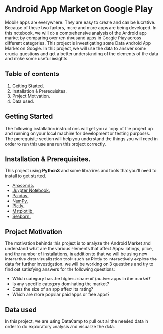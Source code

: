 # Android App Market on Google Play
Mobile apps are everywhere. They are easy to create and can be lucrative. Because of these two factors, more and more apps are being developed. In this notebook, we will do a comprehensive analysis of the Android app market by comparing over ten thousand apps in Google Play across different categories. This project is investigating some Data Android App Market on Google. In this project, we will use the data to answer some crucial questions and get a better understanding of the elements of the data and make some useful insights.


## Table of contents
  1. Getting Started.
  2. Installation & Prerequisites.
  3. Project Motivation.
  4. Data used.
  
 
## Getting Started
The following installation instructions will get you a copy of the project up and running on your local machine for development or testing purposes. The prerequisite section will help you understand the things you will need in order to run this use ana run this project correctly.


## Installation & Prerequisites.
  This project using **Python3** and some librarires and tools that you'll need to install to get started.
  - <a href="https://docs.anaconda.com/anaconda/install/" target="_blank">Anaconda.</a>
  - <a href="https://jupyter.org/install" target="_blank">Juypter Notebook.</a>
  - <a href="https://pandas.pydata.org/pandas-docs/stable/getting_started/install.html" target="_blank">Pandas.</a>
  - <a href="https://numpy.org/install/" target="_blank">NumPy.</a>
  - <a href="https://plotly.com/python/getting-started/" target="_blank">Plotly.</a>
  - <a href="https://matplotlib.org/3.1.1/users/installing.html" target="_blank">Matplotlib.</a>
  - <a href="https://seaborn.pydata.org/installing.html" target="_blank">Seaborn.</a>
  
 
## Project Motivation
The motivation behinds this project is to analyze the Android Market and understand what are the various elements that affect Apps: ratings, price, and the number of installations, in addition to that we will be using new interactive data visualization tools such as Plotly to interactively explore the data for further investigation. we will be working on 3 questions and try to find out satisfying answers for the following questions:
  - Which category has the highest share of (active) apps in the market?
  - Is any specific category dominating the market?
  - Does the size of an app affect its rating?
  - Which are more popular paid apps or free apps?
  
  
## Data used
In this project, we are using DataCamp to pull out all the needed data in order to do exploratory analysis and visualize the data.
